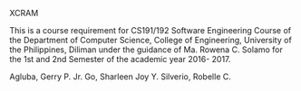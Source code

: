 XCRAM

This is a course requirement for CS191/192 Software Engineering Course of the Department of
Computer Science, College of Engineering, University of the Philippines, Diliman under the
guidance of Ma. Rowena C. Solamo for the 1st and 2nd Semester of the academic year 2016-
2017.

<Group Name>
Agluba, Gerry P. Jr.
Go, Sharleen Joy Y.
Silverio, Robelle C.
